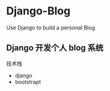 # Django-Blog
Use Django to build a personal Blog

## Django 开发个人 blog 系统

技术栈

- django
- bootstrapt
